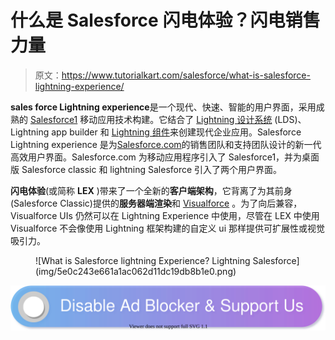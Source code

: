 # 什么是 Salesforce 闪电体验？闪电销售力量

> 原文：<https://www.tutorialkart.com/salesforce/what-is-salesforce-lightning-experience/>

**sales force Lightning experience**是一个现代、快速、智能的用户界面，采用成熟的 [Salesforce1](https://www.tutorialkart.com/salesforce/what-is-salesforce1-installing-salesforce-mobile-app/) 移动应用技术构建。它结合了 [Lightning 设计系统](https://www.tutorialkart.com/visualforce/salesforce-lightning-design-system-slds/) (LDS)、Lightning app builder 和 [Lightning 组件](https://www.tutorialkart.com/salesforce/salesforce-lightning-component-framework/)来创建现代企业应用。Salesforce Lightning experience 是为[Salesforce.com](https://www.tutorialkart.com/salesforce/what-is-salesforce/)的销售团队和支持团队设计的新一代高效用户界面。Salesforce.com 为移动应用程序引入了 Salesforce1，并为桌面版 Salesforce classic 和 lightning Salesforce 引入了两个用户界面。

**闪电体验**(或简称 **LEX** )带来了一个全新的**客户端架构**，它背离了为其前身(Salesforce Classic)提供的**服务器端渲染**和 [Visualforce](https://www.tutorialkart.com/visualforce-tutorials-learn-salesforce-visualforce-page-coding/) 。为了向后兼容，Visualforce UIs 仍然可以在 Lightning Experience 中使用，尽管在 LEX 中使用 Visualforce 不会像使用 Lightning 框架构建的自定义 ui 那样提供可扩展性或视觉吸引力。

<figure class="aligncenter">![What is Salesforce lightning Experience? Lightning Salesforce](img/5e0c243e661a1ac062d11dc19db8b1e0.png)</figure>

[![](img/925da31b32d6bc3827932f6c8afb11bb.png)](https://www.tutorialkart.com/)